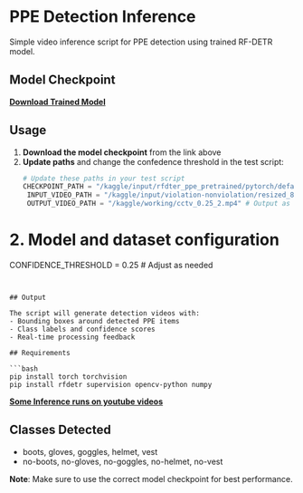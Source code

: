 # PPE Detection Inference

Simple video inference script for PPE detection using trained RF-DETR model.

## Model Checkpoint

**[Download Trained Model](https://drive.google.com/file/d/1Jd9TJaclKBvQM9S5303SPGA5fcEMca0d/view?usp=sharing)**

## Usage

1. **Download the model checkpoint** from the link above
2. **Update paths** and change the confedence threshold in the test script:
   ```python
   # Update these paths in your test script
   CHECKPOINT_PATH = "/kaggle/input/rfdter_ppe_pretrained/pytorch/default/1/checkpoint_best_total.pth"
    INPUT_VIDEO_PATH = "/kaggle/input/violation-nonviolation/resized_870.mp4"  # Make sure to include the .mp4 extension
    OUTPUT_VIDEO_PATH = "/kaggle/working/cctv_0.25_2.mp4" # Output as an .mp4 file

# 2. Model and dataset configuration
CONFIDENCE_THRESHOLD = 0.25  # Adjust as needed
   ```


## Output

The script will generate detection videos with:
- Bounding boxes around detected PPE items
- Class labels and confidence scores
- Real-time processing feedback

## Requirements

```bash
pip install torch torchvision
pip install rfdetr supervision opencv-python numpy
```
**[Some Inference runs on youtube videos](https://drive.google.com/drive/folders/1aSIzyxgywZf5gOOPL2c1CN2UbWGQ6Pae?usp=sharing)**

## Classes Detected

- boots, gloves, goggles, helmet, vest
- no-boots, no-gloves, no-goggles, no-helmet, no-vest

**Note**: Make sure to use the correct model checkpoint for best performance.
